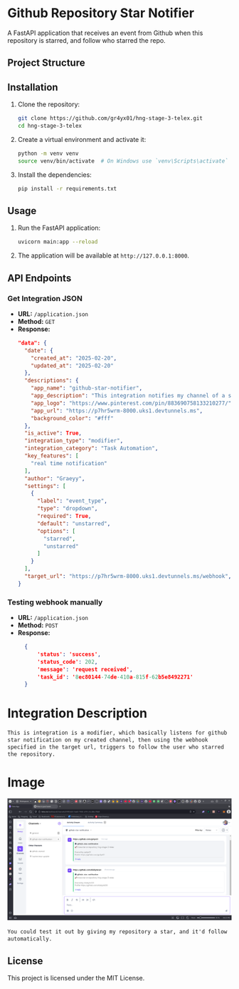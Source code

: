 # Github Repository Star Notifier

A FastAPI application that receives an event from Github when this repository is starred, and follow who starred the repo.

## Project Structure

## Installation

1. Clone the repository:

   ```sh
   git clone https://github.com/gr4yx01/hng-stage-3-telex.git
   cd hng-stage-3-telex
   ```

2. Create a virtual environment and activate it:

   ```sh
   python -m venv venv
   source venv/bin/activate  # On Windows use `venv\Scripts\activate`
   ```

3. Install the dependencies:

   ```sh
   pip install -r requirements.txt
   ```

## Usage

1. Run the FastAPI application:

   ```sh
   uvicorn main:app --reload
   ```

2. The application will be available at `http://127.0.0.1:8000`.

## API Endpoints

### Get Integration JSON

- **URL:** `/application.json`
- **Method:** `GET`
- **Response:**
  ```json
  "data": {
    "date": {
      "created_at": "2025-02-20",
      "updated_at": "2025-02-20"
    },
    "descriptions": {
      "app_name": "github-star-notifier",
      "app_description": "This integration notifies my channel of a starred event on my repository",
      "app_logo": "https://www.pinterest.com/pin/883690758133210277/",
      "app_url": "https://p7hr5wrm-8000.uks1.devtunnels.ms",
      "background_color": "#fff"
    },
    "is_active": True,
    "integration_type": "modifier",
    "integration_category": "Task Automation",
    "key_features": [
      "real time notification"
    ],
    "author": "Graeyy",
    "settings": [
      {
        "label": "event_type",
        "type": "dropdown",
        "required": True,
        "default": "unstarred",
        "options": [
          "starred",
          "unstarred"
        ]
      }
    ],
    "target_url": "https://p7hr5wrm-8000.uks1.devtunnels.ms/webhook",
  }
  ```

### Testing webhook manually

- **URL:** `/application.json`
- **Method:** `POST`
- **Response:**
  ```json
    {
        'status': 'success',
        'status_code': 202,
        'message': 'request received',
        'task_id': '8ec80144-74de-410a-815f-62b5e8492271'
    }
  ```

# Integration Description
    This is integration is a modifier, which basically listens for github star notification on my created channel, then using the webhook specified in the target url, triggers to follow the user who starred the repository.

# Image
![alt text](image-1.png)
        
    You could test it out by giving my repository a star, and it'd follow automatically.


## License

This project is licensed under the MIT License.
